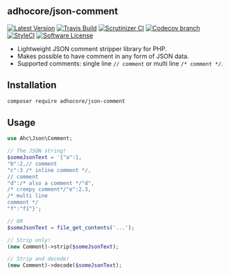 ## adhocore/json-comment

[![Latest Version](https://img.shields.io/github/release/adhocore/json-comment.svg?style=flat-square)](https://github.com/adhocore/json-comment/releases)
[![Travis Build](https://img.shields.io/travis/adhocore/json-comment/master.svg?style=flat-square)](https://travis-ci.org/adhocore/json-comment?branch=master)
[![Scrutinizer CI](https://img.shields.io/scrutinizer/g/adhocore/json-comment.svg?style=flat-square)](https://scrutinizer-ci.com/g/adhocore/json-comment/?branch=master)
[![Codecov branch](https://img.shields.io/codecov/c/github/adhocore/json-comment/master.svg?style=flat-square)](https://codecov.io/gh/adhocore/json-comment)
[![StyleCI](https://styleci.io/repos/100117199/shield)](https://styleci.io/repos/100117199)
[![Software License](https://img.shields.io/badge/license-MIT-brightgreen.svg?style=flat-square)](LICENSE)


- Lightweight JSON comment stripper library for PHP.
- Makes possible to have comment in any form of JSON data.
- Supported comments: single line `// comment` or multi line `/* comment */`.

## Installation
```bash
composer require adhocore/json-comment
```

## Usage
```php
use Ahc\Json\Comment;

// The JSON string!
$someJsonText = '{"a":1,
"b":2,// comment
"c":3 /* inline comment */,
// comment
"d":/* also a comment */"d",
/* creepy comment*/"e":2.3,
/* multi line
comment */
"f":"f1"}';

// OR
$someJsonText = file_get_contents('...');

// Strip only!
(new Comment)->strip($someJsonText);

// Strip and decode!
(new Comment)->decode($someJsonText);
```
